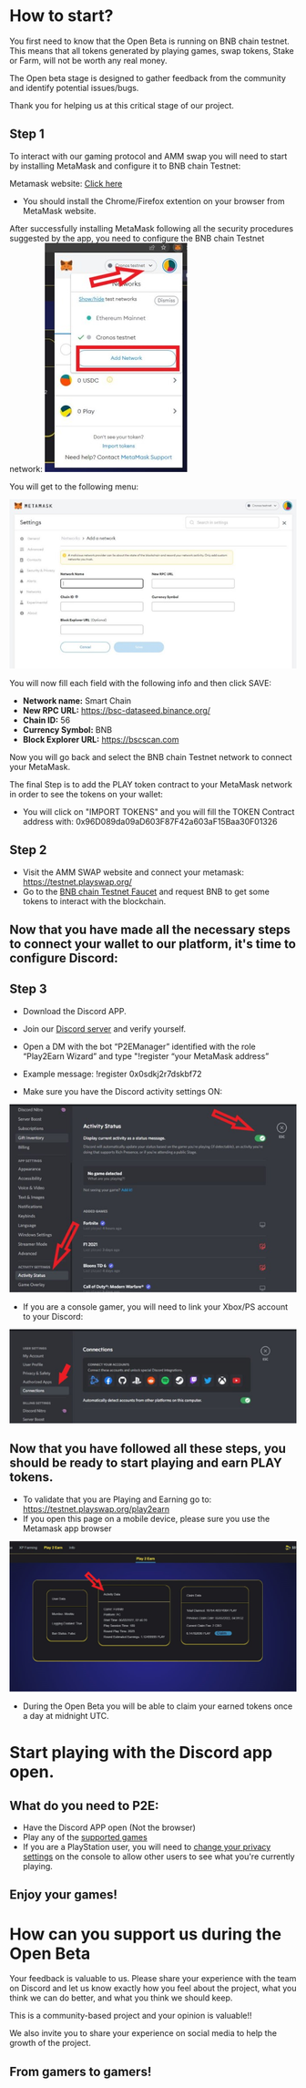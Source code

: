 # How to start?

You first need to know that the Open Beta is running on BNB chain testnet. This means that all tokens generated by playing games, swap tokens, Stake or Farm, will not be worth any real money. 

The Open beta stage is designed to gather feedback from the community and identify potential issues/bugs.

Thank you for helping us at this critical stage of our project.


## Step 1

To interact with our gaming protocol and AMM swap you will need to start by installing MetaMask and configure it to BNB chain Testnet:

Metamask website: [Click here](https://metamask.io/)
- You should install the Chrome/Firefox extention on your browser from MetaMask website.

After successfully installing MetaMask following all the security procedures suggested by the app, you need to configure the BNB chain Testnet network:
![](../assets/images/meta1.jpg)

You will get to the following menu:

![](../assets/images/meta2.jpg)

You will now fill each field with the following info and then click SAVE:

- **Network name:** Smart Chain
- **New RPC URL:** https://bsc-dataseed.binance.org/
- **Chain ID:** 56
- **Currency Symbol:** BNB
- **Block Explorer URL:** https://bscscan.com

Now you will go back and select the BNB chain Testnet network to connect your MetaMask.

The final Step is to add the PLAY token contract to your MetaMask network in order to see the tokens on your wallet:

- You will click on "IMPORT TOKENS" and you will fill the TOKEN Contract address with: 0x96D089da09aD603F87F42a603aF15Baa30F01326

## Step 2

- Visit the AMM SWAP website and connect your metamask: https://testnet.playswap.org/
- Go to the [BNB chain Testnet Faucet](https://testnet.binance.org/faucet-smart) and request BNB to get some tokens to interact with the blockchain.



## Now that you have made all the necessary steps to connect your wallet to our platform, it's time to configure Discord:

## Step 3
- Download the Discord APP.
- Join our [Discord server](https://discord.gg/8v7Fd7PG9K) and verify yourself.
- Open a DM with the bot “P2EManager” identified with the role “Play2Earn Wizard” and type "!register “your MetaMask address”
- Example message: !register 0x0sdkj2r7dskbf72


- Make sure you have the Discord activity settings ON:

![](../assets/images/activitydisc.jpg)

- If you are a console gamer, you will need to link your Xbox/PS account to your Discord:

![](../assets/images/connectdisc.jpg)

## Now that you have followed all these steps, you should be ready to start playing and earn PLAY tokens.

- To validate that you are Playing and Earning go to:  https://testnet.playswap.org/play2earn
- If you open this page on a mobile device, please sure you use the Metamask app browser

![](../assets/images/play2earn.jpg)
- During the Open Beta you will be able to claim your earned tokens once a day at midnight UTC.

# Start playing with the Discord app open.


## What do you need to P2E:

- Have the Discord APP open (Not the browser)
- Play any of the [supported games](https://docs.playswap.org/open-beta/supported-games/) 
- If you are a PlayStation user, you will need to [change your privacy settings](https://www.reddit.com/r/discordapp/comments/siprps/psn_status_not_showing_up_in_discord/)  on the console to allow other users to see what you're currently playing. 

## Enjoy your games!

# How can you support us during the Open Beta

Your feedback is valuable to us. Please share your experience with the team on Discord and let us know exactly how you feel about the project, what you think we can do better, and what you think we should keep. 

This is a community-based project and your opinion is valuable!!

We also invite you to share your experience on social media to help the growth of the project. 

## **From gamers to gamers!**
